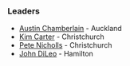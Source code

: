 ### Leaders

* [Austin Chamberlain](mailto:austin.chamberlain@owasp.org) - Auckland
* [Kim Carter](mailto:kim.carter@owasp.org) - Christchurch
* [Pete Nicholls](mailto:pete.nicholls@owasp.org) - Christchurch
* [John DiLeo](mailto:john.dileo@owasp.org) - Hamilton
  
